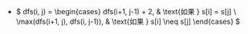 

- $
        dfs(i, j) =
        \begin{cases}
        dfs(i+1, j-1) + 2, & \text{如果 } s[i] = s[j] \\
        \max(dfs(i+1, j), dfs(i, j-1)), & \text{如果 } s[i] \neq s[j]
        \end{cases}
$
